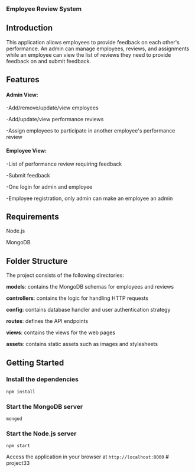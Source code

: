 ### Employee Review System
## Introduction
This application allows employees to provide feedback on each other's performance. An admin can manage employees, reviews, and assignments while an employee can view the list of reviews they need to provide feedback on and submit feedback.

## Features
#### Admin View:
-Add/remove/update/view employees

-Add/update/view performance reviews

-Assign employees to participate in another employee's performance review

#### Employee View:

-List of performance review requiring feedback

-Submit feedback

-One login for admin and employee

-Employee registration, only admin can make an employee an admin

## Requirements

Node.js

MongoDB

## Folder Structure
The project consists of the following directories:

**models**: contains the MongoDB schemas for employees and reviews

**controllers**: contains the logic for handling HTTP requests

**config**: contains database handler and user authentication strategy 

**routes**: defines the API endpoints

**views**: contains the views for the web pages

**assets**: contains static assets such as images and stylesheets

## Getting Started

### Install the dependencies

`npm install`

### Start the MongoDB server

`mongod`

### Start the Node.js server

`npm start`

Access the application in your browser at `http://localhost:8000`
#   p r o j e c t 3 3  
 